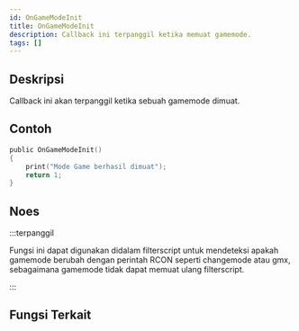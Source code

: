 ```yaml
---
id: OnGameModeInit
title: OnGameModeInit
description: Callback ini terpanggil ketika memuat gamemode.
tags: []
---
```


## Deskripsi
Callback ini akan terpanggil ketika sebuah gamemode dimuat.

## Contoh

```c
public OnGameModeInit() 
{
    print("Mode Game berhasil dimuat");
    return 1;
}
```

## Noes

:::terpanggil

Fungsi ini dapat digunakan didalam filterscript
untuk mendeteksi apakah gamemode berubah dengan 
perintah RCON seperti changemode atau gmx, sebagaimana
gamemode tidak dapat memuat ulang filterscript.

:::

## Fungsi Terkait
